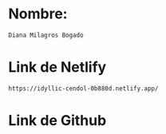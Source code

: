 
# Nombre:
```sh
Diana Milagros Bogado
```
# Link de Netlify
```sh
https://idyllic-cendol-0b880d.netlify.app/
```

# Link de Github
```sh

```

